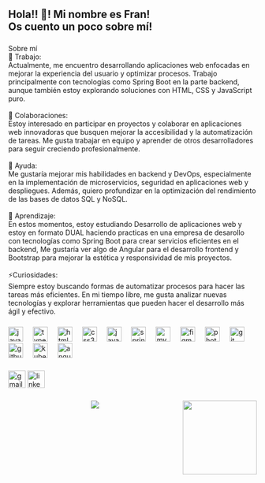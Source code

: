 <h2 align="left">Hola!! 👋! Mi nombre es Fran!<br>Os cuento un poco sobre mí!</h2>

###

<p align="left">Sobre mí<br>🔭 Trabajo:<br>Actualmente, me encuentro desarrollando aplicaciones web enfocadas en mejorar la experiencia del usuario y optimizar procesos. Trabajo principalmente con tecnologías como Spring Boot en la parte backend, aunque también estoy explorando soluciones con HTML, CSS y JavaScript puro.<br><br>👯 Colaboraciones:<br>Estoy interesado en participar en proyectos y colaborar en aplicaciones web innovadoras que busquen mejorar la accesibilidad y la automatización de tareas. Me gusta trabajar en equipo y aprender de otros desarrolladores para seguir creciendo profesionalmente.<br><br>🤝 Ayuda:<br>Me gustaría mejorar mis habilidades en backend y DevOps, especialmente en la implementación de microservicios, seguridad en aplicaciones web y despliegues. Además, quiero profundizar en la optimización del rendimiento de las bases de datos SQL y NoSQL.<br><br>🌱 Aprendizaje:<br>En estos momentos, estoy estudiando Desarrollo de aplicaciones web y estoy en formato DUAL haciendo practicas en una empresa de desarollo con tecnologías como Spring Boot para crear servicios eficientes en el backend, Me gustaría ver algo de Angular para el desarrollo frontend y Bootstrap para mejorar la estética y responsividad de mis proyectos.<br><br>⚡Curiosidades:<br>Siempre estoy buscando formas de automatizar procesos para hacer las tareas más eficientes. En mi tiempo libre, me gusta analizar nuevas tecnologías y explorar herramientas que pueden hacer el desarrollo más ágil y efectivo.</p>

###

<div align="left">
  <img src="https://cdn.jsdelivr.net/gh/devicons/devicon/icons/javascript/javascript-original.svg" height="30" alt="javascript logo"  />
  <img width="12" />
  <img src="https://cdn.jsdelivr.net/gh/devicons/devicon/icons/typescript/typescript-original.svg" height="30" alt="typescript logo"  />
  <img width="12" />
  <img src="https://cdn.jsdelivr.net/gh/devicons/devicon/icons/html5/html5-original.svg" height="30" alt="html5 logo"  />
  <img width="12" />
  <img src="https://cdn.jsdelivr.net/gh/devicons/devicon/icons/css3/css3-original.svg" height="30" alt="css3 logo"  />
  <img width="12" />
  <img src="https://cdn.jsdelivr.net/gh/devicons/devicon/icons/java/java-original.svg" height="30" alt="java logo"  />
  <img width="12" />
  <img src="https://cdn.jsdelivr.net/gh/devicons/devicon/icons/spring/spring-original.svg" height="30" alt="spring logo"  />
  <img width="12" />
  <img src="https://cdn.jsdelivr.net/gh/devicons/devicon/icons/mysql/mysql-original.svg" height="30" alt="mysql logo"  />
  <img width="12" />
  <img src="https://cdn.jsdelivr.net/gh/devicons/devicon/icons/figma/figma-original.svg" height="30" alt="figma logo"  />
  <img width="12" />
  <img src="https://cdn.jsdelivr.net/gh/devicons/devicon/icons/photoshop/photoshop-plain.svg" height="30" alt="photoshop logo"  />
  <img width="12" />
  <img src="https://cdn.jsdelivr.net/gh/devicons/devicon/icons/git/git-original.svg" height="30" alt="git logo"  />
  <img width="12" />
  <img src="https://cdn.jsdelivr.net/gh/devicons/devicon/icons/github/github-original.svg" height="30" alt="github logo"  />
  <img width="12" />
  <img src="https://cdn.jsdelivr.net/gh/devicons/devicon/icons/kubernetes/kubernetes-plain.svg" height="30" alt="kubernetes logo"  />
  <img width="12" />
  <img src="https://cdn.jsdelivr.net/gh/devicons/devicon/icons/angularjs/angularjs-original.svg" height="30" alt="angularjs logo"  />
</div>

###

<div align="left">
  <img src="https://img.shields.io/static/v1?message=Gmail&logo=gmail&label=&color=D14836&logoColor=white&labelColor=&style=for-the-badge" height="35" alt="gmail logo"  />
  <img src="https://img.shields.io/static/v1?message=LinkedIn&logo=linkedin&label=&color=0077B5&logoColor=white&labelColor=&style=for-the-badge" height="35" alt="linkedin logo"  />
</div>

###

<img align="right" height="150" src="https://media.giphy.com/media/v1.Y2lkPTc5MGI3NjExMW9xZm9yanR3dGxyb2J5bGtoOWE5Y2M5anVrYmduYTlpbGJ1bzJqcSZlcD12MV9naWZzX3NlYXJjaCZjdD1n/26tn33aiTi1jkl6H6/giphy.gif"  />

###

<div align="center">
  <img src="https://profile-counter.glitch.me/FranLG93/count.svg?"  />
</div>

###
